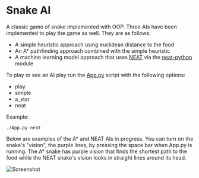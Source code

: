 # Snake AI
A classic game of snake implemented with OOP. Three AIs have been implemented to play the game as well. They are as follows:

- A simple heuristic approach using euclidean distance to the food
- An A* pathfinding approach combined with the simple heuristic
- A machine learning model approach that uses [NEAT](http://nn.cs.utexas.edu/downloads/papers/stanley.ec02.pdf) via the [neat-python](https://neat-python.readthedocs.io/en/latest/) module

To play or see an AI play run the [App.py](./App.py) script with the following options:

- play
- simple
- a_star
- neat

Example:
```
./App.py neat
```

Below are examples of the A* and NEAT AIs in progress. You can turn on the snake's "vision", the purple lines, by pressing the space bar when App.py is running. The A* snake has purple vision that finds the shortest path to the food while the NEAT snake's vision looks in straight lines around its head.

![Screenshot](static/example.gif)